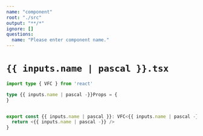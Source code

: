 ```yaml
---
name: "component"
root: "./src"
output: "**/*"
ignore: []
questions:
  name: "Please enter component name."
---
```


# `{{ inputs.name | pascal }}.tsx`

```typescript
import type { VFC } from 'react'

type {{ inputs.name | pascal -}}Props = {
} 


export const {{ inputs.name | pascal }}: VFC<{{ inputs.name | pascal -}}Props> = (props) => {
  return <{{ inputs.name | pascal -}} />
}
```
